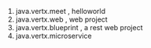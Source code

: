 1. java.vertx.meet , helloworld
2. java.vertx.web ,  web project
3. java.vertx.blueprint , a rest web project
3. java.vertx.microservice